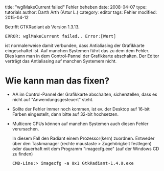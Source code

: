 ﻿title: "wglMakeCurrent failed" Fehler beheben
date: 2008-04-07
type: tutorials
author: Darth Arth (Artur L.)
category: editor
tags: Fehler
modified: 2015-04-12

Betrifft GTKRadiant ab Version 1.3.13.

<pre>ERROR: wglMakeCurrent failed.. Error:[Wert]</pre>

ist normalerweise damit verbunden, dass Antialiasing der Grafikkarte eingeschaltet ist. Auf manchen Systemen führt das zu dem dem Fehler. Dies kann man in dem Control-Pannel der Grafikkarte abschalten. Der Editor verträgt das Antialiasing auf manchen Systemem nicht.



# Wie kann man das fixen?

*   AA im Control-Pannel der Grafikkarte abschalten, sicherstellen, dass es nicht auf "Anwendungsgesteuert" steht.
*   Sollte der Fehler immer noch kommen, ist ev. der Desktop auf 16-bit Farben eingestellt, dann bitte auf 32-bit hochsetzen.
*   Multicore CPUs können auf manchen Systemen auch diesen Fehler verursachen.

    In diesem Fall den Radiant einem Prozessor(kern) zuordnen.  Entweder über den Taskmanager (rechte maustaste > Zugehörigkeit festlegen) oder dauerhaft mit dem Programm "imagecfg.exe" (auf der Windows CD zu finden)

    <pre>CMD-Line:> imagecfg -a 0x1 GtkRadiant-1.4.0.exe</pre>